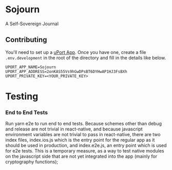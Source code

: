 # Sojourn

A Self-Sovereign Journal

## Contributing

You'll need to set up a [uPort App](https://appmanager.uport.me/). Once you have one,
create a file `.env.development` in the root of the directory and fill in the details like below.

```
UPORT_APP_NAME=Sojourn
UPORT_APP_ADDRESS=2onKAS55Vs9hGwDPsBT6DYHwAP1HJ3FsBXh
UPORT_PRIVATE_KEY=<YOUR_PRIVATE_KEY>
```

# Testing

### End to End Tests

Run yarn e2e to run end to end tests. Because schemes other than debug and release are not trivial in react-native,
and because javascript environment variables are not trivial to pass in react-native,
there are two index files, index.ios.js which is the entry point for the regular app as it should be used in production,
and index.e2e.js, an entry point which is used for e2e tests. This is a temporary measure, as a way to test native modules
on the javascript side that are not yet integrated into the app (mainly for cryptography functions);
